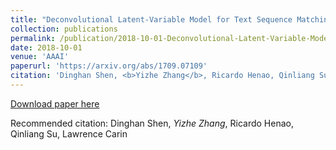 ```yaml
---
title: "Deconvolutional Latent-Variable Model for Text Sequence Matching."
collection: publications
permalink: /publication/2018-10-01-Deconvolutional-Latent-Variable-Model-for-Text-Sequence-Matching
date: 2018-10-01
venue: 'AAAI'
paperurl: 'https://arxiv.org/abs/1709.07109'
citation: 'Dinghan Shen, <b>Yizhe Zhang</b>, Ricardo Henao, Qinliang Su, Lawrence Carin'
---
```

[Download paper here](https://arxiv.org/abs/1709.07109)

Recommended citation: Dinghan Shen, *Yizhe Zhang*, Ricardo Henao, Qinliang Su, Lawrence Carin
